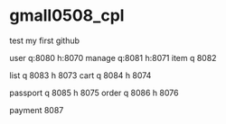 # gmall0508_cpl
test my first github

user q:8080 h:8070
manage q:8081   h:8071
item q 8082 

list q 8083 h 8073
cart q 8084 h 8074

passport q 8085 h 8075
order q 8086 h 8076

payment 8087 
